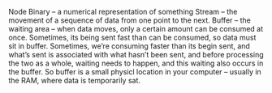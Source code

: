 Node 
Binary – a numerical representation of something
Stream – the movement of a sequence of data from one point to the next. 
Buffer – the waiting area – when data moves, only a certain amount can be consumed at once.  Sometimes, its being sent fast than can be consumed, so data must sit in buffer.  Sometimes, we’re consuming faster than its begin sent, and what’s sent is associated with what hasn’t been sent, and before processing the two as a whole, waiting needs to happen, and this waiting also occurs in the buffer.  So buffer is a small physicl location in your computer – usually in the RAM, where data is temporarily sat.